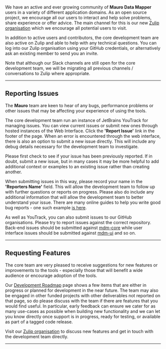 We have an active and ever growing community of **Mauro Data Mapper** users in a variety of different application domains. As an open source project, we encourage all
our users to interact and help solve problems, share experience or offer advice. The main channel for this is our
new [Zulip organisation](https://maurodatamapper.zulipchat.com) which we encourage all potential users to visit. 

In addition to active users and
contributors, the core development team are also active on Zulip and able to help with any technical questions. You can log into our Zulip organisation
using your GitHub credentials, or alternatively ask an existing member to send you an invite.

Note that although our Slack channels are still open for the core development team, we will be migrating all previous channels / conversations to
Zulip where appropriate.

---

## Reporting Issues

The **Mauro** team are keen to hear of any bugs, performance problems or other issues that may be affecting your experience of using the tools.  

The core development team run an instance of JetBrains YouTrack for managing issues. You can view current issues or submit new ones through hosted
instances of the Web Interface. Click the **'Report Issue'** link in the footer of the page. When an error is encountered through the web interface,
there is also an option to submit a new issue directly. This will include any debug details necessary for the development team to investigate.

Please first check to see if your issue has been previously reported. If in doubt, submit a new issue, but in many cases it may be more helpful to add
additional context or examples to an existing issue rather than creating another.

When submitting issues in this way, please record your name in the **'Reporters Name'** field. This will allow the development team to follow up with
further questions or reports on progress. Please also do include any additional information that will allow the development team to better understand
your issue. There are many online guides to help you write good bug reports - one such example
[is here](https://medium.com/pitch-perfect/how-to-write-the-perfect-bug-report-6430f5a45cd).

As well as YouTrack, you can also submit issues to our GitHub organisations. Please try to report issues against the correct repository. Back-end
issues should be submitted against [mdm-core](https://github.com/MauroDataMapper/mdm-core/issues) while user interface issues should be submitted against
[mdm-ui](https://github.com/MauroDataMapper/mdm-ui/issues) and so on.

---

## Requesting Features

The core team are very pleased to receive suggestions for new features or improvements to the tools - especially those that will benefit a wide
audience or encourage adoption of the tools. 

Our [Development Roadmap](../about/development-roadmap.md) page shows a few items that are either in
progress or planned for development in the near future. The team may also be engaged in other funded projects with other deliverables not reported 
on that page, so do please discuss with the team if there are features that you would find useful.  In particular, early feedback can ensure we cater 
for as many use-cases as possible when building new functionality and we can let you know directly once support is in progress, ready for testing,
or available as part of a tagged code release.

Visit our [Zulip organisation](https://maurodatamapper.zulipchat.com) to discuss new features and get in touch with the development team directly. 

---
<!--  LocalWords:  Zulip JetBrains YouTrack mdm ui
 -->

